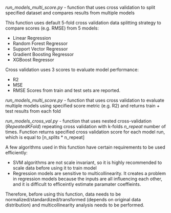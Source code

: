 *run_models_multi_score.py* - function that uses cross validation to split specified dataset and compares results from multiple models 

This function uses default 5-fold cross validation data splitting strategy to compare scores (e.g. RMSE) from 5 models:
- Linear Regression 
- Random Forest Regressor
- Support Vector Regressor
- Gradient Boosting Regressor
- XGBoost Regressor

Cross validation uses 3 scores to evaluate model performance:
- R2
- MSE
- RMSE
Scores from train and test sets are reported.

*run_models_multi_score.py* - function that uses cross validation to evaluate multiple models using specified score metric (e.g. R2) and returns train + test results from each fold

*run_models_cross_val.py* - function that uses nested cross-validation (*RepeatedKFold*) repeating cross validation with k-folds *n_repeat* number of times. Function returns specified cross validation score for each model run, which is equal to [n_splits * n_repeat]

A few algorithms used in this function have certain requirements to be used efficiently:
- SVM algorithms are not scale invariant, so it is highly recommended to scale data before using it to train model
- Regression models are sensitive to multicollinearity. It creates a problem in regression models because the inputs are all influencing each other, and it is difficult to efficeintly estimate paramater coeffieints.

Therefore, before using this function, data needs to be normalized/standardized/transformed (depends on original data distribution) and multicollinearity analysis needs to be performed. 
